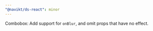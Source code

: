 ```yaml
---
"@navikt/ds-react": minor
---
```


Combobox: Add support for `onBlur`, and omit props that have no effect.
